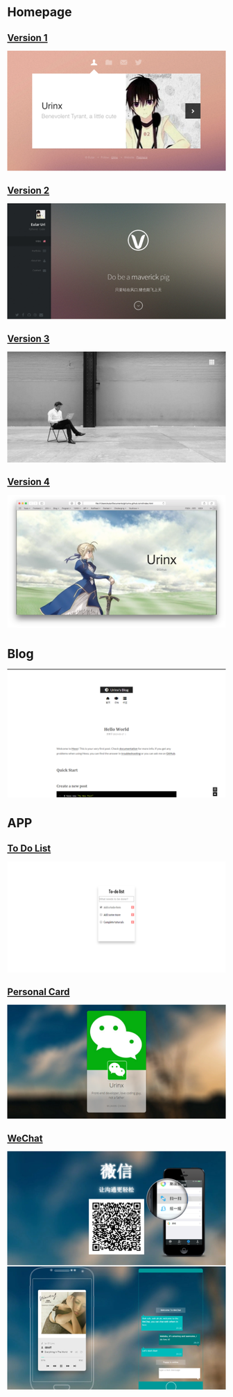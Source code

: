 Homepage
========

[Version 1](http://urinx.github.io/v1/)
-----------
![urinx](screenshot/v1.png)

[Version 2](http://urinx.github.io/v2/)
-----------
![urinx](screenshot/v2.png)

[Version 3](http://urinx.github.io/v3/)
-----------
![urinx](screenshot/v3.png)

[Version 4](http://urinx.github.io/v4/)
-----------
![urinx](screenshot/v4.png)

Blog
===
![blog](screenshot/blog.png)

APP
===

[To Do List](http://urinx.github.io/app/to-do-list/)
------------
![to-do-list](screenshot/todolist.png)

[Personal Card](http://urinx.github.io/app/personal-card/)
------------
![personal-card](screenshot/personalcard.png)

[WeChat](http://urinx.github.io/app/wechat/)
------------
![WeChat](screenshot/wechat_0.png)
![WeChat](screenshot/wechat_1.png)
